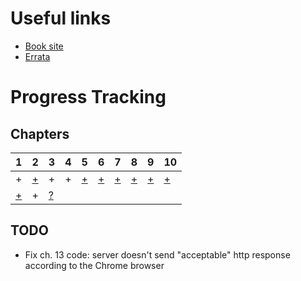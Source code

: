 # Useful links

* [Book site](http://landoflisp.com)
* [Errata](http://landoflisp.com/errata.html)

# Progress Tracking

## Chapters

 1 | 2 | 3 | 4 | 5 | 6 | 7 | 8 | 9 | 10 |
---|---|-|-|-|-|-|-|-|-|
\+ | [+](ch_02) | \+ | \+ | [+](ch_05) | [+](ch_06) |[+](ch_07) |[+](ch_08) |[+](ch_09) |[+](ch_10) |
[+](ch_11) | \+ | [?](ch_13) |

## TODO

* Fix ch. 13 code: server doesn't send "acceptable" http response according to the Chrome browser
